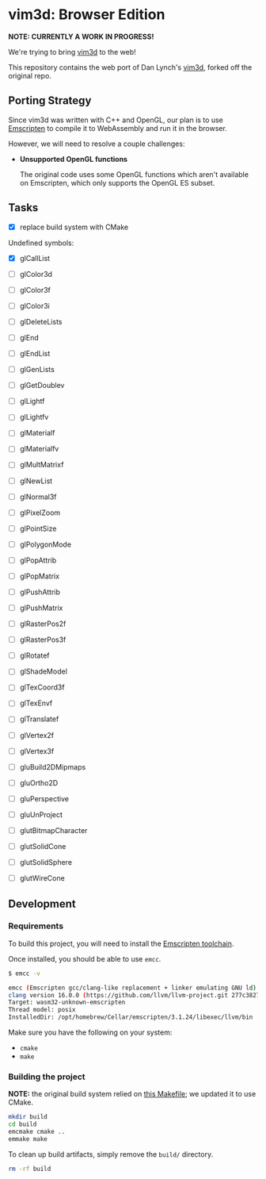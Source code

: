 # vim3d: Browser Edition

**NOTE: CURRENTLY A WORK IN PROGRESS!**

We're trying to bring [vim3d](https://vim3d.com) to the web!

This repository contains the web port of Dan Lynch's [vim3d](https://github.com/pyramation/vim3d), forked off the original repo. 

## Porting Strategy

Since vim3d was written with C++ and OpenGL, our plan is to use [Emscripten](https://emscripten.org) to compile it to WebAssembly and run it in the browser.

However, we will need to resolve a couple challenges:

- **Unsupported OpenGL functions**

  The original code uses some OpenGL functions which aren't available on Emscripten, which only supports the OpenGL ES subset.


## Tasks

- [x] replace build system with CMake

Undefined symbols:

- [x] glCallList
- [ ] glColor3d 
- [ ] glColor3f
- [ ] glColor3i
- [ ] glDeleteLists
- [ ] glEnd
- [ ] glEndList
- [ ] glGenLists
- [ ] glGetDoublev
- [ ] glLightf
- [ ] glLightfv
- [ ] glMaterialf
- [ ] glMaterialfv
- [ ] glMultMatrixf
- [ ] glNewList
- [ ] glNormal3f
- [ ] glPixelZoom
- [ ] glPointSize
- [ ] glPolygonMode
- [ ] glPopAttrib
- [ ] glPopMatrix
- [ ] glPushAttrib
- [ ] glPushMatrix
- [ ] glRasterPos2f
- [ ] glRasterPos3f
- [ ] glRotatef
- [ ] glShadeModel
- [ ] glTexCoord3f
- [ ] glTexEnvf
- [ ] glTranslatef
- [ ] glVertex2f
- [ ] glVertex3f
- [ ] gluBuild2DMipmaps
- [ ] gluOrtho2D
- [ ] gluPerspective
- [ ] gluUnProject
- [ ] glutBitmapCharacter
- [ ] glutSolidCone
- [ ] glutSolidSphere
- [ ] glutWireCone


## Development

### Requirements

To build this project, you will need to install the [Emscripten toolchain](https://emscripten.org/docs/getting_started/downloads.html).

Once installed, you should be able to use `emcc`.  

```bash
$ emcc -v

emcc (Emscripten gcc/clang-like replacement + linker emulating GNU ld) 3.1.24-git
clang version 16.0.0 (https://github.com/llvm/llvm-project.git 277c382760bf9575cfa2eac73d5ad1db91466d3f)
Target: wasm32-unknown-emscripten
Thread model: posix
InstalledDir: /opt/homebrew/Cellar/emscripten/3.1.24/libexec/llvm/bin
```

Make sure you have the following on your system:

- `cmake`
- `make`

### Building the project

**NOTE:** the original build system relied on [this Makefile](https://github.com/pyramation/vim3d/blob/5486287138bcfb3def4ff608ca898b6228db6397/src/Makefile); we updated it to use CMake.

```bash
mkdir build
cd build
emcmake cmake ..
emmake make
```

To clean up build artifacts, simply remove the `build/` directory.

```bash
rm -rf build
```

